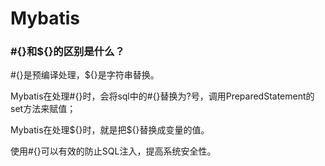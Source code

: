 # Mybatis

### #{}和${}的区别是什么？

#{}是预编译处理，${}是字符串替换。

Mybatis在处理#{}时，会将sql中的#{}替换为?号，调用PreparedStatement的set方法来赋值；

Mybatis在处理\${}时，就是把\${}替换成变量的值。

使用#{}可以有效的防止SQL注入，提高系统安全性。